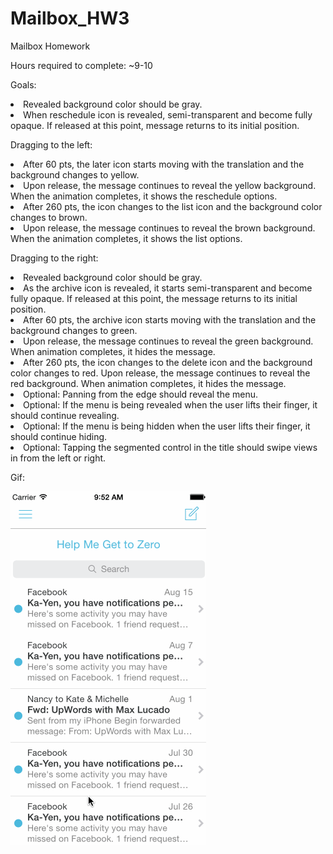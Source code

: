 Mailbox_HW3
===========

Mailbox Homework

Hours required to complete: ~9-10

Goals:

<li>Revealed background color should be gray.</li>
<li>When reschedule icon is revealed, semi-transparent and become fully opaque. If released at this point, message returns to its initial position.</li>

Dragging to the left:
<li>After 60 pts, the later icon starts moving with the translation and the background changes to yellow.</li>
<li>Upon release, the message continues to reveal the yellow background. When the animation completes, it shows the reschedule options.</li>
<li>After 260 pts, the icon changes to the list icon and the background color changes to brown.</li>
<li>Upon release, the message continues to reveal the brown background. When the animation completes, it shows the list options.</li>

Dragging to the right:
<li>Revealed background color should be gray.</li>
<li>As the archive icon is revealed, it starts semi-transparent and become fully opaque. If released at this point, the message returns to its initial position.</li>
<li>After 60 pts, the archive icon starts moving with the translation and the background changes to green.</li>
<li>Upon release, the message continues to reveal the green background. When animation completes, it hides the message.</li>
<li>After 260 pts, the icon changes to the delete icon and the background color changes to red.
Upon release, the message continues to reveal the red background. When animation completes, it hides the message.</li>


<li>Optional: Panning from the edge should reveal the menu.</li>
<li>Optional: If the menu is being revealed when the user lifts their finger, it should continue revealing.</li>
<li>Optional: If the menu is being hidden when the user lifts their finger, it should continue hiding.</li>
<li>Optional: Tapping the segmented control in the title should swipe views in from the left or right.</li>
</ul>


Gif:

<img src="https://raw.githubusercontent.com/asianxjay/Mailbox_HW3/master/Mailbox.gif">
